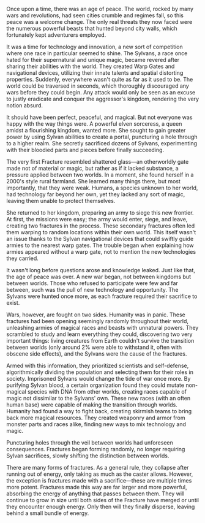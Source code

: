 Once upon a time, there was an age of peace. The world, rocked by many wars and revolutions, had seen cities crumble and regimes fall, so this peace was a welcome change. The only real threats they now faced were the numerous powerful beasts that hunted beyond city walls, which fortunately kept adventurers employed.

It was a time for technology and innovation, a new sort of competition where one race in particular seemed to shine. The Sylvans, a race once hated for their supernatural and unique magic, became revered after sharing their abilities with the world. They created Warp Gates and navigational devices, utilizing their innate talents and spatial distorting properties. Suddenly, everywhere wasn't quite as far as it used to be. The world could be traversed in seconds, which thoroughly discouraged any wars before they could begin. Any attack would only be seen as an excuse to justly eradicate and conquer the aggressor's kingdom, rendering the very notion absurd.

It should have been perfect, peaceful, and magical. But not everyone was happy with the way things were. A powerful elven sorceress, a queen amidst a flourishing kingdom, wanted more. She sought to gain greater power by using Sylvan abilities to create a portal, puncturing a hole through to a higher realm. She secretly sacrificed dozens of Sylvans, experimenting with their bloodied parts and pieces before finally succeeding.

The very first Fracture resembled shattered glass—an otherworldly gate made not of material or magic, but rather as if it lacked substance, a pressure applied between two worlds. In a moment, she found herself in a 2000's style rural farmland. She learned many things there, but most importantly, that they were weak. Humans, a species unknown to her world, had technology far beyond her own, yet they lacked any sort of magic, leaving them unable to protect themselves.

She returned to her kingdom, preparing an army to siege this new frontier. At first, the missions were easy; the army would enter, siege, and leave, creating two fractures in the process. These secondary fractures often led them warping to random locations within their own world. This itself wasn't an issue thanks to the Sylvan navigational devices that could swiftly guide armies to the nearest warp gates. The trouble began when explaining how armies appeared without a warp gate, not to mention the new technologies they carried.

It wasn't long before questions arose and knowledge leaked. Just like that, the age of peace was over. A new war began, not between kingdoms but between worlds. Those who refused to participate were few and far between, such was the pull of new technology and opportunity. The Sylvans were hunted once more, as each fracture required their sacrifice to exist.

Wars, however, are fought on two sides. Humanity was in panic. These fractures had been opening seemingly randomly throughout their world, unleashing armies of magical races and beasts with unnatural powers. They scrambled to study and learn everything they could, discovering two very important things: living creatures from Earth couldn't survive the transition between worlds (only around 2% were able to withstand it, often with obscene side effects), and the Sylvans were the cause of the fractures.

Armed with this information, they prioritized scientists and self-defense, algorithmically dividing the population and selecting them for their roles in society. Imprisoned Sylvans would change the tide of war once more. By purifying Sylvan blood, a certain organization found they could mutate non-magical species with DNA from other worlds, creating races capable of magic not dissimilar to the Sylvans' own. These new races (with an often human base) were capable of making the transition through worlds. Humanity had found a way to fight back, creating skirmish teams to bring back more magical resources. They created weaponry and armor from monster parts and races alike, finding new ways to mix technology and magic.

Puncturing holes through the veil between worlds had unforeseen consequences. Fractures began forming randomly, no longer requiring Sylvan sacrifices, slowly shifting the distinction between worlds.

There are many forms of fractures. As a general rule, they collapse after running out of energy, only taking as much as the caster allows. However, the exception is fractures made with a sacrifice—these are multiple times more potent. Fractures made this way are far larger and more powerful, absorbing the energy of anything that passes between them. They will continue to grow in size until both sides of the Fracture have merged or until they encounter enough energy. Only then will they finally disperse, leaving behind a small bundle of energy.
